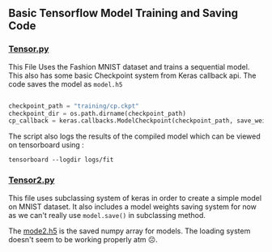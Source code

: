 ## Basic Tensorflow Model Training and Saving Code

### [Tensor.py](tensor.py) 
This File Uses the Fashion MNIST dataset and trains a sequential model. This also has some basic Checkpoint system from Keras callback api. The code saves the model as `model.h5`

```python

checkpoint_path = "training/cp.ckpt"
checkpoint_dir = os.path.dirname(checkpoint_path)
cp_callback = keras.callbacks.ModelCheckpoint(checkpoint_path, save_weights_only=True, verbose=1)

```
The script also logs the results of the compiled model which can be viewed on tensorboard using :
```
tensorboard --logdir logs/fit 
```

### [Tensor2.py](tensor2.py)

This file uses subclassing system of keras in order to create a simple model on MNIST dataset. It also includes a model weights saving system for now as we can't really use `model.save()` in subclassing method.

The [mode2.h5](mode2.h5) is the saved numpy array for models. The loading system doesn't seem to be working properly atm ☹.